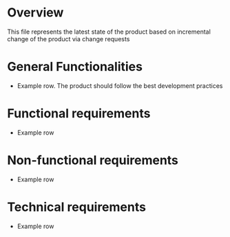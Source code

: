
# Overview

This file represents the latest state of the product based on incremental change of the product via change requests

# General Functionalities

- Example row. The product should follow the best development practices

# Functional requirements

- Example row

# Non-functional requirements

- Example row

# Technical requirements

- Example row

